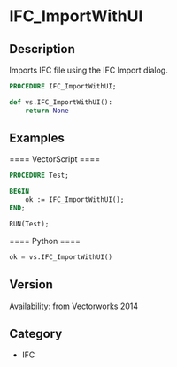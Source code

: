 # IFC_ImportWithUI

## Description
Imports IFC file using the IFC Import dialog.

```pascal
PROCEDURE IFC_ImportWithUI;
```

```python
def vs.IFC_ImportWithUI():
    return None
```

## Examples
==== VectorScript ====
```pascal
PROCEDURE Test;

BEGIN
	ok := IFC_ImportWithUI();
END;

RUN(Test);
```
==== Python ====
```python
ok = vs.IFC_ImportWithUI()
```

## Version
Availability: from Vectorworks 2014

## Category
* IFC

